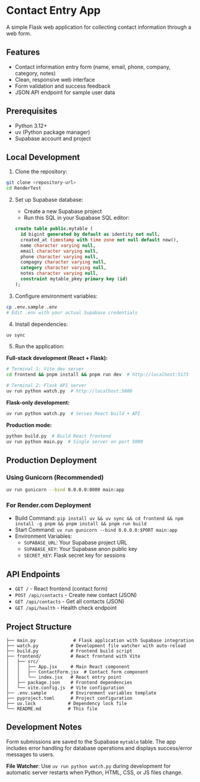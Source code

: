 # Contact Entry App

A simple Flask web application for collecting contact information through a web form.

## Features

- Contact information entry form (name, email, phone, company, category, notes)
- Clean, responsive web interface
- Form validation and success feedback
- JSON API endpoint for sample user data

## Prerequisites

- Python 3.12+
- uv (Python package manager)
- Supabase account and project

## Local Development

1. Clone the repository:
```bash
git clone <repository-url>
cd RenderTest
```

2. Set up Supabase database:
   - Create a new Supabase project
   - Run this SQL in your Supabase SQL editor:
   ```sql
   create table public.mytable (
     id bigint generated by default as identity not null,
     created_at timestamp with time zone not null default now(),
     name character varying null,
     email character varying null,
     phone character varying null,
     compagny character varying null,
     category character varying null,
     notes character varying null,
     constraint mytable_pkey primary key (id)
   );
   ```

3. Configure environment variables:
```bash
cp .env.sample .env
# Edit .env with your actual Supabase credentials
```

4. Install dependencies:
```bash
uv sync
```

5. Run the application:

**Full-stack development (React + Flask):**
```bash
# Terminal 1: Vite dev server
cd frontend && pnpm install && pnpm run dev  # http://localhost:5173

# Terminal 2: Flask API server  
uv run python watch.py  # http://localhost:5000
```

**Flask-only development:**
```bash
uv run python watch.py  # Serves React build + API
```

**Production mode:**
```bash
python build.py  # Build React frontend
uv run python main.py  # Single server on port 5000
```

## Production Deployment

### Using Gunicorn (Recommended)

```bash
uv run gunicorn --bind 0.0.0.0:8000 main:app
```

### For Render.com Deployment

- Build Command: `pip install uv && uv sync && cd frontend && npm install -g pnpm && pnpm install && pnpm run build`
- Start Command: `uv run gunicorn --bind 0.0.0.0:$PORT main:app`
- Environment Variables:
  - `SUPABASE_URL`: Your Supabase project URL
  - `SUPABASE_KEY`: Your Supabase anon public key
  - `SECRET_KEY`: Flask secret key for sessions

## API Endpoints

- `GET /` - React frontend (contact form)
- `POST /api/contacts` - Create new contact (JSON)
- `GET /api/contacts` - Get all contacts (JSON)  
- `GET /api/health` - Health check endpoint

## Project Structure

```
├── main.py              # Flask application with Supabase integration
├── watch.py            # Development file watcher with auto-reload
├── build.py            # Frontend build script
├── frontend/           # React frontend with Vite
│   ├── src/
│   │   ├── App.jsx     # Main React component
│   │   ├── ContactForm.jsx  # Contact form component
│   │   └── index.jsx   # React entry point
│   ├── package.json    # Frontend dependencies
│   └── vite.config.js  # Vite configuration
├── .env.sample         # Environment variables template
├── pyproject.toml      # Project configuration
├── uv.lock            # Dependency lock file
└── README.md          # This file
```

## Development Notes

Form submissions are saved to the Supabase `mytable` table. The app includes error handling for database operations and displays success/error messages to users.

**File Watcher**: Use `uv run python watch.py` during development for automatic server restarts when Python, HTML, CSS, or JS files change.